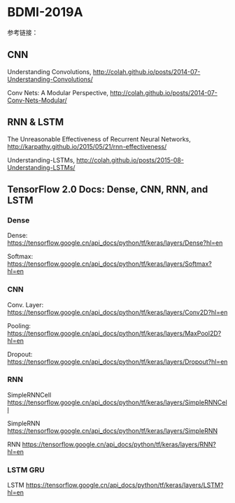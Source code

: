 # BDMI-2019A


参考链接：

## CNN 

Understanding Convolutions, http://colah.github.io/posts/2014-07-Understanding-Convolutions/

Conv Nets: A Modular Perspective, http://colah.github.io/posts/2014-07-Conv-Nets-Modular/


## RNN & LSTM
The Unreasonable Effectiveness of Recurrent Neural Networks, http://karpathy.github.io/2015/05/21/rnn-effectiveness/

Understanding-LSTMs, http://colah.github.io/posts/2015-08-Understanding-LSTMs/



## TensorFlow 2.0 Docs: Dense, CNN, RNN, and LSTM   
### Dense
Dense:
https://tensorflow.google.cn/api_docs/python/tf/keras/layers/Dense?hl=en

Softmax:
https://tensorflow.google.cn/api_docs/python/tf/keras/layers/Softmax?hl=en

### CNN 
Conv. Layer:
https://tensorflow.google.cn/api_docs/python/tf/keras/layers/Conv2D?hl=en

Pooling:
https://tensorflow.google.cn/api_docs/python/tf/keras/layers/MaxPool2D?hl=en

Dropout:
https://tensorflow.google.cn/api_docs/python/tf/keras/layers/Dropout?hl=en

### RNN 
SimpleRNNCell
https://tensorflow.google.cn/api_docs/python/tf/keras/layers/SimpleRNNCell

SimpleRNN
https://tensorflow.google.cn/api_docs/python/tf/keras/layers/SimpleRNN

RNN
https://tensorflow.google.cn/api_docs/python/tf/keras/layers/RNN?hl=en

### LSTM  GRU  

LSTM
https://tensorflow.google.cn/api_docs/python/tf/keras/layers/LSTM?hl=en


